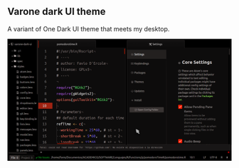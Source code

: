 ## Varone dark UI theme

A variant of One Dark UI theme that meets my desktop.

![Screenshots](screenshots/2016-07-08.png)
